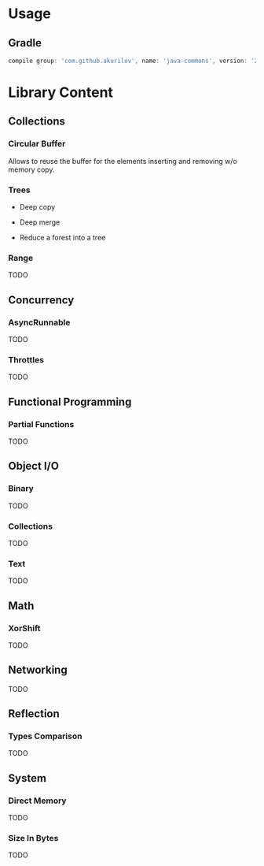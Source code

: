 # Usage

## Gradle

```groovy
compile group: 'com.github.akurilov', name: 'java-commons', version: '2.2.2'
```

# Library Content

## Collections

### Circular Buffer

Allows to reuse the buffer for the elements inserting and removing w/o memory copy.

### Trees

* Deep copy

* Deep merge

* Reduce a forest into a tree

### Range

TODO

## Concurrency

### AsyncRunnable

TODO

### Throttles

TODO

## Functional Programming

### Partial Functions

TODO

## Object I/O

### Binary

TODO

### Collections

TODO

### Text

TODO

## Math

### XorShift

TODO

## Networking

TODO

## Reflection

### Types Comparison

TODO

## System

### Direct Memory

TODO

### Size In Bytes

TODO
